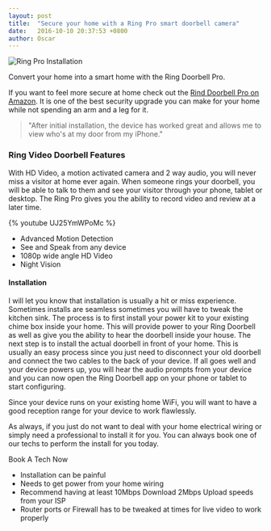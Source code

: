 ```yaml
---
layout: post
title:  "Secure your home with a Ring Pro smart doorbell camera"
date:   2016-10-10 20:37:53 +0800
author: Oscar
---
```


![Ring Pro Installation]({{site.url}}/images/ring-installation.png)

Convert your home into a smart home with the Ring Doorbell Pro.

If you want to feel more secure at home check out the [Rind Doorbell Pro on Amazon](http://amzn.to/2dTOTaF). It is one of the best security upgrade you can make for your home while not spending an arm and a leg for it.

> "After initial installation, the device has worked great and allows me to view who's at my door from my iPhone."

<!--more-->

### Ring Video Doorbell Features

With HD Video, a motion activated camera and 2 way audio, you will never miss a visitor at home ever again. When someone rings your doorbell, you will be able to talk to them and see your visitor through your phone, tablet or desktop. The Ring Pro gives you the ability to record video and review at a later time.

<div class='video-wrapper'>{% youtube UJ25YmWPoMc %}</div>

* Advanced Motion Detection
* See and Speak from any device
* 1080p wide angle HD Video
* Night Vision

#### Installation

I will let you know that installation is usually a hit or miss experience. Sometimes installs are seamless sometimes you will have to tweak the kitchen sink. The process is to first install your power kit to your existing chime box inside your home. This will provide power to your Ring Doorbell as well as give you the ability to hear the doorbell inside your house. The next step is to install the actual doorbell in front of your home. This is usually an easy process since you just need to disconnect your old doorbell and connect the two cables to the back of your device. If all goes well and your device powers up, you will hear the audio prompts from your device and you can now open the Ring Doorbell app on your phone or tablet to start configuring.

Since your device runs on your existing home WiFi, you will want to have a good reception range for your device to work flawlessly.

As always, if you just do not want to deal with your home electrical wiring or simply need a professional to install it for you. You can always book one of our techs to perform the install for you today.

<a class='button' data-appointlet-organization="gorillatech">Book A Tech Now</a>

* Installation can be painful
* Needs to get power from your home wiring
* Recommend having at least 10Mbps Download 2Mbps Upload speeds from your ISP
* Router ports or Firewall has to be tweaked at times for live video to work properly
